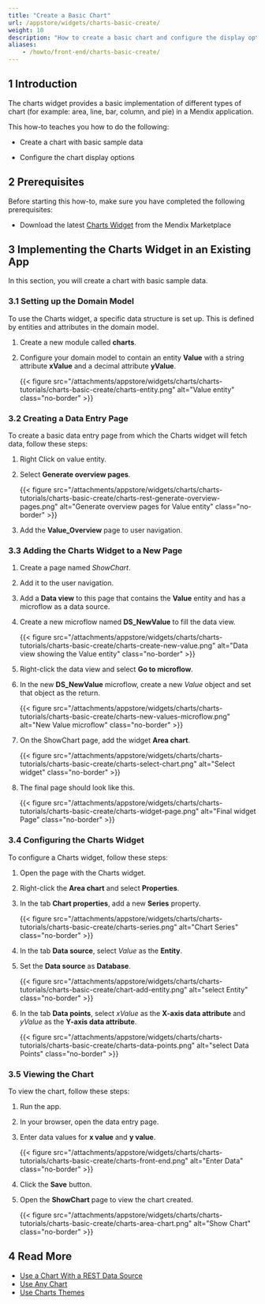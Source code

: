 ```yaml
---
title: "Create a Basic Chart"
url: /appstore/widgets/charts-basic-create/
weight: 10
description: "How to create a basic chart and configure the display options"
aliases:
    - /howto/front-end/charts-basic-create/
---
```


## 1 Introduction

The charts widget provides a basic implementation of different types of chart (for example: area, line, bar, column, and pie) in a Mendix application.

This how-to teaches you how to do the following:

* Create a chart with basic sample data

* Configure the chart display options

## 2 Prerequisites

Before starting this how-to, make sure you have completed the following prerequisites:

* Download the latest [Charts Widget](/appstore/widgets/charts/) from the Mendix Marketplace

## 3 Implementing the Charts Widget in an Existing App

In this section, you will create a chart with basic sample data.

### 3.1 Setting up the Domain Model

To use the Charts widget, a specific data structure is set up. This is defined by entities and attributes in the domain model.

1. Create a new module called **charts**.
2. Configure your domain model to contain an entity **Value** with a string attribute **xValue** and a decimal attribute **yValue**.

    {{< figure src="/attachments/appstore/widgets/charts/charts-tutorials/charts-basic-create/charts-entity.png" alt="Value entity" class="no-border" >}}

### 3.2 Creating a Data Entry Page

To create a basic data entry page from which the Charts widget will fetch data, follow these steps:

1. Right Click on value entity.
2. Select **Generate overview pages**.

    {{< figure src="/attachments/appstore/widgets/charts/charts-tutorials/charts-basic-create/charts-rest-generate-overview-pages.png" alt="Generate overview pages for Value entity" class="no-border" >}}

3. Add the **Value_Overview** page to user navigation.

### 3.3 Adding the Charts Widget to a New Page

1. Create a page named *ShowChart*.
2. Add it to the user navigation.
3. Add a **Data view** to this page that contains the **Value** entity and has a microflow as a data source.
4. Create a new microflow named **DS_NewValue** to fill the data view.

    {{< figure src="/attachments/appstore/widgets/charts/charts-tutorials/charts-basic-create/charts-create-new-value.png" alt="Data view showing the Value entity" class="no-border" >}}

5. Right-click the data view and select **Go to microflow**.
6. In the new **DS_NewValue** microflow, create a new *Value* object and set that object as the return.

    {{< figure src="/attachments/appstore/widgets/charts/charts-tutorials/charts-basic-create/charts-new-values-microflow.png" alt="New Value microflow" class="no-border" >}}

7. On the ShowChart page, add the widget **Area chart**.

    {{< figure src="/attachments/appstore/widgets/charts/charts-tutorials/charts-basic-create/charts-select-chart.png" alt="Select widget" class="no-border" >}}

8. The final page should look like this.

    {{< figure src="/attachments/appstore/widgets/charts/charts-tutorials/charts-basic-create/charts-widget-page.png" alt="Final widget Page" class="no-border" >}}

### 3.4 Configuring the Charts Widget

To configure a Charts widget, follow these steps:

1. Open the page with the Charts widget.
2. Right-click the **Area chart** and select **Properties**.
3. In the tab **Chart properties**, add a new **Series** property.

    {{< figure src="/attachments/appstore/widgets/charts/charts-tutorials/charts-basic-create/charts-series.png" alt="Chart Series" class="no-border" >}}

4. In the tab **Data source**, select *Value* as the **Entity**.
5. Set the **Data source** as **Database**.

    {{< figure src="/attachments/appstore/widgets/charts/charts-tutorials/charts-basic-create/chart-add-entity.png" alt="select Entity" class="no-border" >}}

6. In the tab **Data points**, select *xValue* as the **X-axis data attribute** and *yValue* as the **Y-axis data attribute**.

    {{< figure src="/attachments/appstore/widgets/charts/charts-tutorials/charts-basic-create/charts-data-points.png" alt="select Data Points" class="no-border" >}}

### 3.5 Viewing the Chart

To view the chart, follow these steps:

1. Run the app.
2. In your browser, open the data entry page.
3. Enter data values for **x value** and **y value**.

    {{< figure src="/attachments/appstore/widgets/charts/charts-tutorials/charts-basic-create/charts-front-end.png" alt="Enter Data" class="no-border" >}}

4. Click the **Save** button.
5. Open the **ShowChart** page to view the chart created.

    {{< figure src="/attachments/appstore/widgets/charts/charts-tutorials/charts-basic-create/charts-area-chart.png" alt="Show Chart" class="no-border" >}}

## 4 Read More

* [Use a Chart With a REST Data Source](/howto/front-end/charts-basic-rest/)
* [Use Any Chart](/appstore/widgets/charts-any-usage/)
* [Use Charts Themes](/howto/front-end/charts-theme/)
